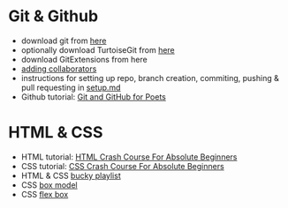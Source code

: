# Git & Github

* download git from [here](https://git-scm.com/download/win)
* optionally download TurtoiseGit from [here](https://git-scm.com/download/win)
* download GitExtensions from here 
* [adding collaborators](https://stackoverflow.com/questions/7920320/adding-a-collaborator-to-my-free-github-account) 
* instructions for setting up repo, branch creation, commiting, pushing & pull requesting in [setup.md](https://github.com/Ranapop/web-course/blob/master/weeks/week-1/setup.md)
* Github tutorial: [Git and GitHub for Poets](https://www.youtube.com/playlist?list=PLRqwX-V7Uu6ZF9C0YMKuns9sLDzK6zoiV) 

# HTML & CSS
* HTML tutorial: [HTML Crash Course For Absolute Beginners](https://www.youtube.com/watch?v=UB1O30fR-EE)
* CSS tutorial: [CSS Crash Course For Absolute Beginners](https://www.youtube.com/watch?v=yfoY53QXEnI)
* HTML & CSS [bucky playlist](https://www.youtube.com/watch?v=cqszz_OfAFQ&list=PLC1322B5A0180C946)
* CSS [box model](https://www.w3schools.com/css/css_boxmodel.asp)
* CSS [flex box](https://css-tricks.com/snippets/css/a-guide-to-flexbox/)
